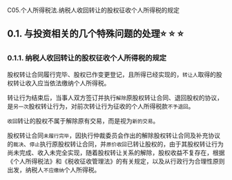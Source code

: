 C05.个人所得税法.纳税人收回转让的股权征收个人所得税的规定

## 0.1. 与投资相关的几个特殊问题的处理:star: :star: :star: 

### 0.1.1. 纳税人收回转让的股权征收个人所得税的规定

股权转让合同履行完毕、股权已作变更登记，且所得已经实现的，`转让人`取得的股权转让收入应当依法缴纳个人所得税。

转让行为结束后，当事人双方签订并执行`解除`原股权转让合同、退回股权的协议，是`另一次`股权转让行为，对前次转让行为征收的个人所得税款`不予退回`。

`收回`转让的股权不属于解除原有交易，而是视为`新的交易`。

股权转让合同`未履行完毕`，因执行仲裁委员会作出的解除股权转让合同及补充协议的`裁决`、`停止`执行原股权转让合同，并`原价收回`已转让股权的，由于其股权转让行为尚未完成、收入未完全实现，随着股权转让关系的解除，股权收益不复存在，根据《个人所得税法》和《税收征收管理法》的有关规定，以及从行政行为合理性原则出发，纳税人`不应缴纳`个人所得税。
